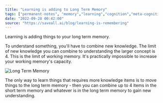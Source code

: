 ```yaml
---
title: "Learning is adding to Long Term Memory"
tags: ["permanent-notes", "memory","learning","cognition","meta-cognition"]
date: "2022-09-28 00:42:00"
source: "https://saveall.ai/blog/learning-is-remembering"
---
```


Learning is adding things to your long term memory.

To understand something, you'll have to combine new knowledge. The limit of new knowledge you can combine to understanding the larger concept is 4. This is the limit of working memory. It's practically impossible to increase your working memory's capacity.

![Long Term Memory](https://saveall.ai/blog/memory/working_memory_1.svg)

The only way to learn things that requires more knowledge items is to move things to the long term memory - then you can combine up to 4 items in the short term memory and whatever is in the long term memory to gain new understanding.